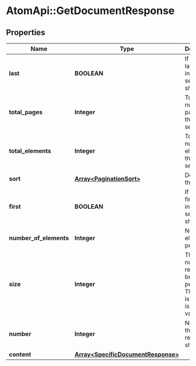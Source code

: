 # AtomApi::GetDocumentResponse

## Properties
Name | Type | Description | Notes
------------ | ------------- | ------------- | -------------
**last** | **BOOLEAN** | If true, the last record in the result set is shown | [optional] 
**total_pages** | **Integer** | Total number of pages in the result set | [optional] 
**total_elements** | **Integer** | Total number of elements in the result set | [optional] 
**sort** | [**Array&lt;PaginationSort&gt;**](PaginationSort.md) | Details of the sort | [optional] 
**first** | **BOOLEAN** | If true, the first record in the result set is shown | [optional] 
**number_of_elements** | **Integer** | Number of elements per page | [optional] 
**size** | **Integer** | The number or records to be included per page. The default is 25. There is no max value. | [optional] 
**number** | **Integer** | Number of the first result shown | [optional] 
**content** | [**Array&lt;SpecificDocumentResponse&gt;**](SpecificDocumentResponse.md) |  | [optional] 


